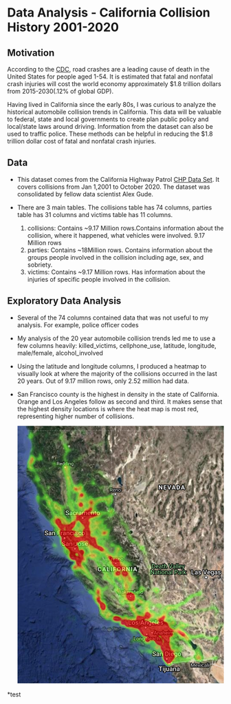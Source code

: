 # Data Analysis - California Collision History 2001-2020

## Motivation 
According to the [CDC](https://www.cdc.gov/injury/features/global-road-safety/index.html), road crashes are a leading cause of death in the United States for people aged 1-54. It is estimated that fatal and nonfatal crash injuries will cost the world economy approximately $1.8 trillion dollars from 2015-2030(.12% of global GDP). 

Having lived in California since the early 80s, I was curious to analyze the historical automobile collision trends in California. This data will be valuable to federal, state and local governments to create plan public policy and local/state laws around driving. Information from the dataset can also be used to traffic police. These methods can be helpful in reducing the $1.8 trillion dollar cost of fatal and nonfatal crash injuries.

## Data

* This dataset comes from the California Highway Patrol [CHP Data Set](https://www.kaggle.com/alexgude/california-traffic-collision-data-from-switrs). It covers collisions from Jan 1,2001 to October 2020.  The dataset was consolidated by fellow data scientist Alex Gude. 
* There are 3 main tables. The collisions table has 74 columns, parties table has 31 columns and victims table has 11 columns.

    1. collisions: Contains ~9.17 Million rows.Contains information about the collision, where it happened, what vehicles were involved. 9.17 Million rows
    2. parties: Contains ~18Million rows. Contains information about the groups people involved in the collision including age, sex, and sobriety.
    3. victims: Contains ~9.17 Million rows. Has information about the injuries of specific people involved in the collision.

## Exploratory Data Analysis

* Several of the 74 columns contained data that was not useful to my analysis. For example, police officer codes
* My analysis of the 20 year automobile collision trends led me to use a few columns heavily: killed_victims, cellphone_use, latitude, longitude, male/female, alcohol_involved
* Using the latitude and longitude columns, I produced a heatmap to visually look at where the majority of the collisions occurred in the last 20 years. Out of 9.17 million rows, only 2.52 million had data. 
* San Francisco county is the highest in density in the state of California. Orange and Los Angeles follow as second and third. It makes sense that the highest density locations is where the heat map is most red, representing higher number of collisions.

    ![picture](images/heat_map.png)

*test
